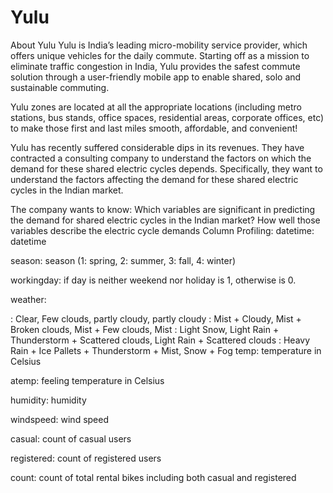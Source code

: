 # Yulu

About Yulu
Yulu is India’s leading micro-mobility service provider, which offers unique vehicles for the daily commute. Starting off as a mission to eliminate traffic congestion in India, Yulu provides the safest commute solution through a user-friendly mobile app to enable shared, solo and sustainable commuting.

Yulu zones are located at all the appropriate locations (including metro stations, bus stands, office spaces, residential areas, corporate offices, etc) to make those first and last miles smooth, affordable, and convenient!

Yulu has recently suffered considerable dips in its revenues. They have contracted a consulting company to understand the factors on which the demand for these shared electric cycles depends. Specifically, they want to understand the factors affecting the demand for these shared electric cycles in the Indian market.

The company wants to know:
Which variables are significant in predicting the demand for shared electric cycles in the Indian market?
How well those variables describe the electric cycle demands
Column Profiling:
datetime: datetime

season: season (1: spring, 2: summer, 3: fall, 4: winter)

workingday: if day is neither weekend nor holiday is 1, otherwise is 0.

weather:

: Clear, Few clouds, partly cloudy, partly cloudy
: Mist + Cloudy, Mist + Broken clouds, Mist + Few clouds, Mist
: Light Snow, Light Rain + Thunderstorm + Scattered clouds, Light Rain + Scattered clouds
: Heavy Rain + Ice Pallets + Thunderstorm + Mist, Snow + Fog
temp: temperature in Celsius

atemp: feeling temperature in Celsius

humidity: humidity

windspeed: wind speed

casual: count of casual users

registered: count of registered users

count: count of total rental bikes including both casual and registered



